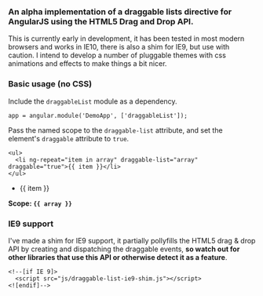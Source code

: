 ### An alpha implementation of a draggable lists directive for AngularJS using the HTML5 Drag and Drop API.

This is currently early in development, it has been tested in most modern browsers and works in IE10, there is also a shim for IE9, but use with caution.
I intend to develop a number of pluggable themes with css animations and effects to make things a bit nicer.

### Basic usage (no CSS)

Include the `draggableList` module as a dependency.

```
app = angular.module('DemoApp', ['draggableList']);
```

Pass the named scope to the `draggable-list` attribute, and set the element's `draggable` attribute to `true`.

```
<ul>
  <li ng-repeat="item in array" draggable-list="array" draggable="true">{{ item }}</li>
</ul>
```

<ul>
  <li ng-repeat="item in array" draggable-list="array" draggable="true">{{ item }}</li>
</ul>

__Scope: `{{ array }}`__

### IE9 support

I've made a shim for IE9 support, it partially pollyfills the HTML5 drag & drop API by creating and dispatching the draggable events, __so watch out for other libraries that use this API or otherwise detect it as a feature__.

```
<!--[if IE 9]>
  <script src="js/draggable-list-ie9-shim.js"></script>
<![endif]-->
```
